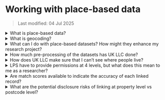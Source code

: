 # Working with place-based data 

 

> Last modified: 04 Jul 2025

 
<details>
<summary>What is place-based data?</summary>

UK LLC place-based data covers the attributes, activities or experience of people derived from the places they have lived.  
</details>
  
<details>
<summary>What is geocoding?</summary>

Geocoding is the assigning of geographical coordinates to a location. The following address data are provided by some LPS to UK LLC: 

Address line 1 (Premises level) 

Address line 2 (Street name) 

Address line 3 (Locality name) 

Address line 4 (Town) 

Address line 5 (Administrative area) 

Postcode 

These data are matched using a database lookup to convert the physical address into geographical coordinates, where LPS participants’ permissions allow full address to flow. Where permissions are set to postcode only, only the postcode is used in the geocoding process. Addresses are verified and geocoded to one metre accuracy using Experian QAS Batch API software programme (formerly QAS QuickAddress Batch API Software). For documentation on how to interpret the Experian matchcode see the Experian documentation.  
</details>
 

<details>
<summary>What can I do with place-based datasets? How might they enhance my research project?</summary>  

Place-based data provides information about the attributes and environment of where participants live. The linked data can be used to investigate the impact of environmental exposures on participants’ health. In addition, spatial covariates (risk factors) can be introduced into your models to reduce the error in the model to increase the power of the factor tests e.g. analysis attempting to understand environmental triggering of a disease. 
</details>
 

<details>
<summary>How much pre-processing of the datasets has UK LLC done?</summary>  

During our place-based risk assessment we identify and evaluate the potential risks of disclosing sensitive geographic information that could result in the spontaneous recognition of a participant or place. During the variable transformation stage of the risk assessment, perturbation techniques such as removing identifiers and aggregating data are applied. The perturbation method for each variable is selected based on the transformation that preserves the most utility. Utility measurement is used to assess the usefulness of each variable after anonymisation. As data are updated, the associated risk assessment is also updated, ensuring that UK LLC is continuously refining the balance between risk and utility through an iterative process. 
</details>
 

<details>
<summary>How does UK LLC make sure that I can’t see where people live?</summary>    

UK LLC performs rigorous disclosure control checks before place-based data enter the TRE. These checks ensure that there are no counts below 5 for a specific characteristic at either local authority level or regional level, thereby minimising the risk of spontaneous recognition of places and participants by researchers. The checks also address the following risks:  

- whether the inclusion of two time periods would lead to disclosure (e.g. the building or demolishing of houses) 

- whether recognisable patterns in the data disclose specific location types (e.g. care homes, prisons, small islands, student accommodation)  

- whether anomalies in the data disclose specific buildings (e.g. the tallest building in a region)  

- whether a date can be used to identify a location (e.g. a data point might be generated when someone moves house) 

- whether a geographical unit has such a specific set of characteristics that it can be spontaneously identified (e.g. the City of London)  

- whether the inclusion of boundary changes over time could lead to disclosure.  
</details>
 

<details>
<summary>LPS have to provide permissions at 4 levels, but what does this mean to me as a researcher?</summary>      

Not every LPS has [permissions for place-based linkages](../../Linkages/LPS_linkages.md) and the geographic unit of the permissions differs, i.e. address level vs. neighbourhood level. We will be adding more information about the place-based linkages to future [**freezes**](../../ukllc_key_facts/Sample/UKLLC_sample.md).
</details>
 

<details>
<summary>Are match scores available to indicate the accuracy of each linked record?</summary>   

Geomodelled datasets have match scores i.e. only place-based datasets that require geocoding for linkage – see Experian documentation. Otherwise, match scores are not available.   
</details>
 

<details>
<summary>What are the potential disclosure risks of linking at property level vs postcode level?</summary>  

For household level data that is added to the UK LLC TRE, the datasets have passed disclosure control checks at the UPRN/household level. When a postcode is geocoded, it is associated with multiple UPRNs – on average there are 15 properties in a postcode. While the risk is marginally higher for full address level data, it is still minimal because of the robust disclosure checks prior to data entering the TRE. 
</details>